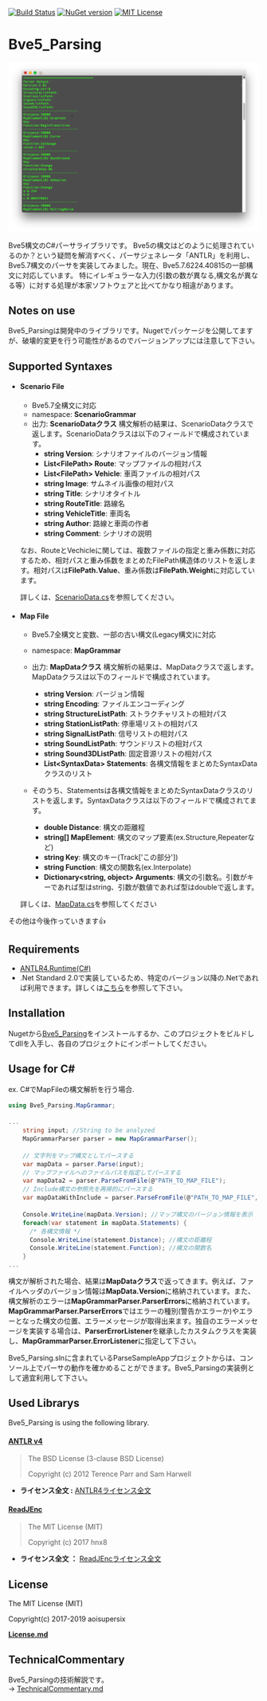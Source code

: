 [![Build Status](https://travis-ci.org/aoisupersix/Bve5_Parsing.svg?branch=master)](https://travis-ci.org/aoisupersix/Bve5_Parsing)
[![NuGet version](https://badge.fury.io/nu/Bve5_Parsing.svg)](https://badge.fury.io/nu/Bve5_Parsing)
[![MIT License](http://img.shields.io/badge/license-MIT-blue.svg?style=flat)](/License.md)

Bve5_Parsing
===

![bve5PasingImage](images/bve5Parsing.png)

Bve5構文のC#パーサライブラリです。
Bve5の構文はどのように処理されているのか？という疑問を解消すべく、パーサジェネレータ「ANTLR」を利用し、Bve5.7構文のパーサを実装してみました。現在、Bve5.7.6224.40815の一部構文に対応しています。
特にイレギュラーな入力(引数の数が異なる,構文名が異なる等）に対する処理が本家ソフトウェアと比べてかなり相違があります。

## Notes on use
Bve5_Parsingは開発中のライブラリです。Nugetでパッケージを公開してますが、破壊的変更を行う可能性があるのでバージョンアップには注意して下さい。

## Supported Syntaxes
- #### Scenario File
    - Bve5.7全構文に対応
    - namespace: **ScenarioGrammar**
    - 出力: **ScenarioDataクラス**
    構文解析の結果は、ScenarioDataクラスで返します。ScenarioDataクラスは以下のフィールドで構成されています。
      - **string Version**: シナリオファイルのバージョン情報
      - **List\<FilePath\> Route**: マップファイルの相対パス
      - **List\<FilePath\> Vehicle**: 車両ファイルの相対パス
      - **string Image**: サムネイル画像の相対パス
      - **string Title**: シナリオタイトル
      - **string RouteTitle**: 路線名
      - **string VehicleTitle**: 車両名
      - **string Author**: 路線と車両の作者
      - **string Comment**: シナリオの説明

    なお、RouteとVechicleに関しては、複数ファイルの指定と重み係数に対応するため、相対パスと重み係数をまとめたFilePath構造体のリストを返します。相対パスは**FilePath.Value**、重み係数は**FilePath.Weight**に対応しています。

    詳しくは、[ScenarioData.cs](/Bve5_Parsing/ScenarioGrammar/ScenarioData.cs)を参照してください。
- #### Map File
    - Bve5.7全構文と変数、一部の古い構文(Legacy構文)に対応
    - namespace: **MapGrammar**
    - 出力: **MapDataクラス**
    構文解析の結果は、MapDataクラスで返します。MapDataクラスは以下のフィールドで構成されています。

      - **string Version**: バージョン情報
      - **string Encoding**: ファイルエンコーディング
      - **string StructureListPath**: ストラクチャリストの相対パス
      - **string StationListPath**: 停車場リストの相対パス
      - **string SignalListPath**: 信号リストの相対パス
      - **string SoundListPath**: サウンドリストの相対パス
      - **string Sound3DListPath**: 固定音源リストの相対パス
      - **List\<SyntaxData\> Statements**: 各構文情報をまとめたSyntaxDataクラスのリスト

    - そのうち、Statementsは各構文情報をまとめたSyntaxDataクラスのリストを返します。SyntaxDataクラスは以下のフィールドで構成されてます。

      - **double Distance**: 構文の距離程
      - **string[] MapElement**: 構文のマップ要素(ex.Structure,Repeaterなど)
      - **string Key**: 構文のキー(Track['この部分'])
      - **string Function**: 構文の関数名(ex.Interpolate)
      - **Dictionary\<string, object\> Arguments**: 構文の引数名。引数がキーであれば型はstring、引数が数値であれば型はdoubleで返します。

    詳しくは、[MapData.cs](/Bve5_Parsing/MapGrammar/MapData.cs)を参照してください

その他は今後作っていきます👍

## Requirements
* [ANTLR4.Runtime(C#)](https://www.nuget.org/packages/Antlr4.Runtime/)
* .Net Standard 2.0で実装しているため、特定のバージョン以降の.Netであれば利用できます。詳しくは[こちら](https://docs.microsoft.com/ja-jp/dotnet/standard/net-standard)を参照して下さい。

## Installation
Nugetから[Bve5_Parsing](https://www.nuget.org/packages/Bve5_Parsing/)をインストールするか、このプロジェクトをビルドしてdllを入手し、各自のプロジェクトにインポートしてください。

## Usage for C\# ##

ex. C#でMapFileの構文解析を行う場合.  

```csharp
using Bve5_Parsing.MapGrammar;

...
    string input; //String to be analyzed
    MapGrammarParser parser = new MapGrammarParser();

    // 文字列をマップ構文としてパースする
    var mapData = parser.Parse(input);
    // マップファイルへのファイルパスを指定してパースする
    var mapData2 = parser.ParseFromFile(@"PATH_TO_MAP_FILE");
    // Include構文の参照先を再帰的にパースする
    var mapDataWithInclude = parser.ParseFromFile(@"PATH_TO_MAP_FILE", MapGrammarParserOption.ParseIncludeSyntaxRecursively)

    Console.WriteLine(mapData.Version); //マップ構文のバージョン情報を表示
    foreach(var statement in mapData.Statements) {
      /* 各構文情報 */
      Console.WriteLine(statement.Distance); //構文の距離程
      Console.WriteLine(statement.Function); //構文の関数名
    }
...
```

構文が解析された場合、結果は**MapDataクラス**で返ってきます。例えば、ファイルヘッダのバージョン情報は**MapData.Version**に格納されています。また、構文解析のエラーは**MapGrammarParser.ParserErrors**に格納されています。**MapGrammarParser.ParserErrors**ではエラーの種別(警告かエラーか)やエラーとなった構文の位置、エラーメッセージが取得出来ます。独自のエラーメッセージを実装する場合は、**ParserErrorListener**を継承したカスタムクラスを実装し、**MapGrammarParser.ErrorListener**に指定して下さい。

Bve5_Parsing.slnに含まれているParseSampleAppプロジェクトからは、コンソール上でパーサの動作を確かめることができます。Bve5_Parsingの実装例として適宜利用して下さい。

## Used Librarys
Bve5_Parsing is using the following library.

#### [ANTLR v4](http://www.antlr.org/index.html)
> The BSD License (3-clause BSD License)
>
> Copyright (c) 2012 Terence Parr and Sam Harwell

* **ライセンス全文 :** [ANTLR4ライセンス全文](/Licenses/ANTLR4.txt)

#### [ReadJEnc](https://github.com/hnx8/ReadJEnc)
> The MIT License (MIT)
>
> Copyright (c) 2017 hnx8

* **ライセンス全文 ：** [ReadJEncライセンス全文](https://github.com/hnx8/ReadJEnc/blob/master/LICENSE)

## License
The MIT License (MIT)

Copyright(c) 2017-2019 aoisupersix

**[License.md](License.md)**

## TechnicalCommentary
Bve5_Parsingの技術解説です。  
-> [TechnicalCommentary.md](TechnicalCommentary.md)
